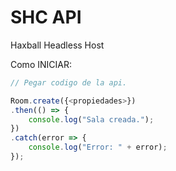 # SHC API
Haxball Headless Host

Como INICIAR: 
```javascript
// Pegar codigo de la api.

Room.create({<propiedades>})
.then(() => {
    console.log("Sala creada.");
})
.catch(error => {
    console.log("Error: " + error);
});
```
